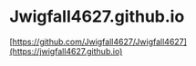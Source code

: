 # Jwigfall4627.github.io

[https://github.com/Jwigfall4627/Jwigfall4627](https://jwigfall4627.github.io)
